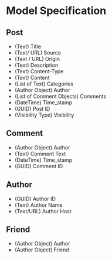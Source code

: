 Model Specification
=========

Post
----------

* (Text) Title
* (Text/ URL) Source
* (Text / URL) Origin
* (Text) Description
* (Text) Content-Type
* (Text) Content
* (List of Text) Categories
* (Author Object) Author
* (List of Comment Objects) Comments
* (DateTime) Time_stamp
* (GUID) Post ID
* (Visibility Type) Visibility

Comment
---------

* (Author Object) Author
* (Text) Comment Text
* (DateTime) Time_stamp
* (GUID) Comment ID

Author
----------
* (GUID) Author ID
* (Text) Author Name
* (Text/URL) Author Host

Friend
----------
* (Author Object) Author
* (Author Object) Friend